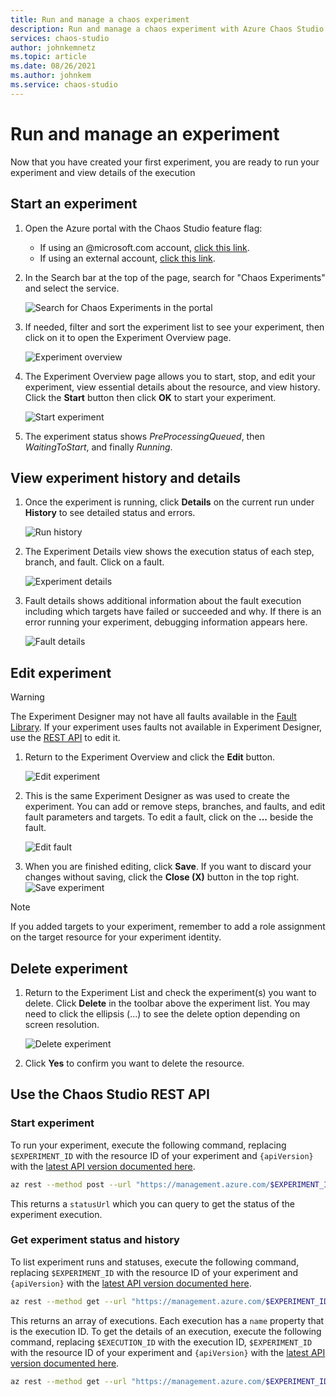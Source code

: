 ```yaml
---
title: Run and manage a chaos experiment
description: Run and manage a chaos experiment with Azure Chaos Studio
services: chaos-studio
author: johnkemnetz
ms.topic: article
ms.date: 08/26/2021
ms.author: johnkem
ms.service: chaos-studio
---
```


# Run and manage an experiment

Now that you have created your first experiment, you are ready to run your experiment and view details of the execution

## Start an experiment

1. Open the Azure portal with the Chaos Studio feature flag:
    * If using an @microsoft.com account, [click this link](https://ms.portal.azure.com/?microsoft_azure_chaos_assettypeoptions={%22chaosStudio%22:{%22options%22:%22%22},%22chaosExperiment%22:{%22options%22:%22%22}}&microsoft_azure_chaos=true).
    * If using an external account, [click this link](https://portal.azure.com/?feature.customPortal=false&microsoft_azure_chaos_assettypeoptions={%22chaosStudio%22:{%22options%22:%22%22},%22chaosExperiment%22:{%22options%22:%22%22}}).

2. In the Search bar at the top of the page, search for "Chaos Experiments" and select the service.

    ![Search for Chaos Experiments in the portal](images/create-exp-service-search.png)

3. If needed, filter and sort the experiment list to see your experiment, then click on it to open the Experiment Overview page.

    ![Experiment overview](images/run-overview.png)

4. The Experiment Overview page allows you to start, stop, and edit your experiment, view essential details about the resource, and view history. Click the **Start** button then click **OK** to start your experiment.

    ![Start experiment](images/run-start.png)

5. The experiment status shows *PreProcessingQueued*, then *WaitingToStart*, and finally *Running*.

## View experiment history and details

1. Once the experiment is running, click **Details** on the current run under **History** to see detailed status and errors.

    ![Run history](images/run-details-open.png)

2. The Experiment Details view shows the execution status of each step, branch, and fault. Click on a fault.

    ![Experiment details](images/run-details.png)

3. Fault details shows additional information about the fault execution including which targets have failed or succeeded and why. If there is an error running your experiment, debugging information appears here.

    ![Fault details](images/run-details-errors.png)

## Edit experiment

> [!WARNING]
> The Experiment Designer may not have all faults available in the [Fault Library](chaos-studio-fault-library.md). If your experiment uses faults not available in Experiment Designer, use the [REST API](https://aka.ms/chaosrestapi) to edit it.

1. Return to the Experiment Overview and click the **Edit** button.

    ![Edit experiment](images/run-edit.png)

2. This is the same Experiment Designer as was used to create the experiment. You can add or remove steps, branches, and faults, and edit fault parameters and targets. To edit a fault, click on the **...** beside the fault.

    ![Edit fault](images/run-edit-ellipses.png)

3. When you are finished editing, click **Save**. If you want to discard your changes without saving, click the **Close (X)** button in the top right.
  ![Save experiment](images/run-edit-save.png)

> [!NOTE]
> If you added targets to your experiment, remember to add a role assignment on the target resource for your experiment identity.

## Delete experiment
1. Return to the Experiment List and check the experiment(s) you want to delete. Click **Delete** in the toolbar above the experiment list. You may need to click the ellipsis (...) to see the delete option depending on screen resolution.

    ![Delete experiment](images/run-delete.png)

2. Click **Yes** to confirm you want to delete the resource.

## Use the Chaos Studio REST API

### Start experiment
To run your experiment, execute the following command, replacing `$EXPERIMENT_ID` with the resource ID of your experiment and `{apiVersion}` with the [latest API version documented here](https://aka.ms/chaosrestapi).

```bash
az rest --method post --url "https://management.azure.com/$EXPERIMENT_ID/start?api-version={apiVersion}" --resource "https://management.azure.com"
```

This returns a `statusUrl` which you can query to get the status of the experiment execution.

### Get experiment status and history
To list experiment runs and statuses, execute the following command, replacing `$EXPERIMENT_ID` with the resource ID of your experiment and `{apiVersion}` with the [latest API version documented here](https://aka.ms/chaosrestapi).

```bash
az rest --method get --url "https://management.azure.com/$EXPERIMENT_ID/statuses?api-version={apiVersion}" --resource "https://management.azure.com"
```

This returns an array of executions. Each execution has a `name` property that is the execution ID. To get the details of an execution, execute the following command, replacing `$EXECUTION_ID` with the execution ID, `$EXPERIMENT_ID` with the resource ID of your experiment and `{apiVersion}` with the [latest API version documented here](https://aka.ms/chaosrestapi).

```bash
az rest --method get --url "https://management.azure.com/$EXPERIMENT_ID/executiondetails/$EXECUTION_ID?api-version={apiVersion}" --resource "https://management.azure.com"
```
